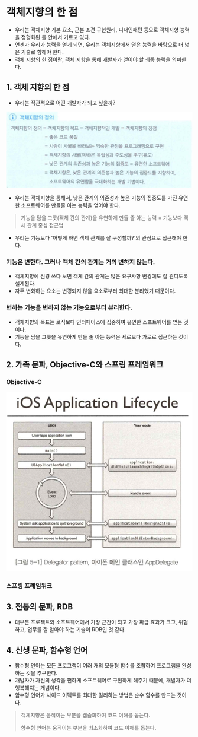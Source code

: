 # 객체지향의 한 점
- 우리는 객체지향 기본 요소, 근본 조건 구현원리, 디재인패턴 등으로 객체지향 능력을 정형화된 틀 안에서 기르고 있다.
- 언젠가 우리가 능력을 얻게 되면, 우리는 객체지향에서 얻은 능력을 바탕으로 더 넓은 기술로 향해야 한다.
- 객체 지향의 한 점이란, 객체 지향을 통해 개발자가 얻어야 할 최종 능력을 의미한다.

## 1. 객체 지향의 한 점
- 우리는 직관적으로 어떤 개발자가 되고 싶을까?

![객체지향의 한 점](./images/image057.jpg)

- 우리는 객체지향을 통해서, 낮은 관계의 의존성과 높은 기능의 집중도를 가진 유연한 소프트웨어를 만들줄 아는 능력을 얻어야 한다.

> 기능을 담을 그릇(객체 간의 관계)을 유연하게 만들 줄 아는 능력 = 기능보다 객체 관계 중심 접근법

- 우리는 기능보다 '어떻게 하면 객체 관계를 잘 구성할까?'의 관점으로 접근해야 한다.

### 기능은 변한다. 그러나 객체 간의 관계는 거의 변하지 않는다.
- 객체지향에 신경 쓰다 보면 객체 간의 관계는 많은 요구사항 변경에도 잘 견디도록 설계된다.
- 자주 변화하는 요소는 변경되지 않을 요소로부터 최대한 분리했기 때문이다.

### 변하는 기능을 변하지 않는 기능으로부터 분리한다.
- 객체지향의 목표는 로직보다 인터페이스에 집중하여 유연한 소프트웨어를 얻는 것이다.
- 기능을 담을 그릇을 유연하게 만들 줄 아는 능력은 세로보다 가로로 접근하는 것이다.

## 2. 가족 문파, Objective-C와 스프링 프레임워크

### Objective-C

![Objective-C](./images/image058.jpg)

### 스프링 프레임워크

## 3. 전통의 문파, RDB
- 대부분 프로젝트와 소프트웨어에서 가장 근간이 되고 가장 파급 효과가 크고, 위험하고, 업무를 잘 알아야 하는 기술이 RDB인 것 같다.

## 4. 신생 문파, 함수형 언어
- 함수형 언어는 모든 프로그램이 여러 개의 모듈형 함수를 조합하여 프로그램을 완성하는 것을 추구한다.
- 개발자가 자신의 생각을 편하게 소프트웨어로 구현하게 해주기 때문에, 개발자가 더 행복해지는 개념이다.
- 함수형 언어가 사이드 이펙트를 최대한 멀리하는 방법은 순수 함수를 만드는 것이다.

> 객체지향은 움직이는 부분을 캡슐화하여 코드 이해를 돕는다.
>
> 함수형 언어는 움직이는 부분을 최소화하여 코드 이해를 돕는다.